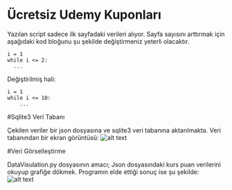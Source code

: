 # Ücretsiz Udemy Kuponları
Yazılan script sadece ilk sayfadaki verileri alıyor. Sayfa sayısını arttırmak için aşağıdaki kod bloğunu şu şekilde değiştirmeniz yeterli olacaktır.

```
i = 1
while i <= 2:
  ...
```
Değiştirilmiş hali:
```
i = 1
while i <= 10:
    ...
```
#Sqlite3 Veri Tabanı

Çekilen veriler bir json dosyasına ve sqlite3 veri tabanına aktarılmakta. Veri tabanından bir ekran görüntüsü:
![alt text](https://i.hizliresim.com/EDKALC.png)

#Veri Görselleştirme

DataVisulation.py dosyasının amacı; Json dosyasındaki kurs puan verilerini okuyup grafiğe dökmek. Programın elde ettiği sonuç ise şu şekilde:
![alt text](https://i.hizliresim.com/CUDU34.png)



